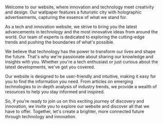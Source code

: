 <!--
Write me content for website with wallpaper "A futuristic city with holographic advertisements for a tech or innovation website"
-->

<!--font:"Montserrat"-->

Welcome to our website, where innovation and technology meet creativity and design. Our wallpaper features a futuristic city with holographic advertisements, capturing the essence of what we stand for.

As a tech and innovation website, we strive to bring you the latest advancements in technology and the most innovative ideas from around the world. Our team of experts is dedicated to exploring the cutting-edge trends and pushing the boundaries of what's possible.

We believe that technology has the power to transform our lives and shape the future. That's why we're passionate about sharing our knowledge and insights with you. Whether you're a tech enthusiast or just curious about the latest developments, we've got you covered.

Our website is designed to be user-friendly and intuitive, making it easy for you to find the information you need. From articles on emerging technologies to in-depth analysis of industry trends, we provide a wealth of resources to help you stay informed and inspired.

So, if you're ready to join us on this exciting journey of discovery and innovation, we invite you to explore our website and discover all that we have to offer. Together, let's create a brighter, more connected future through technology and innovation.
